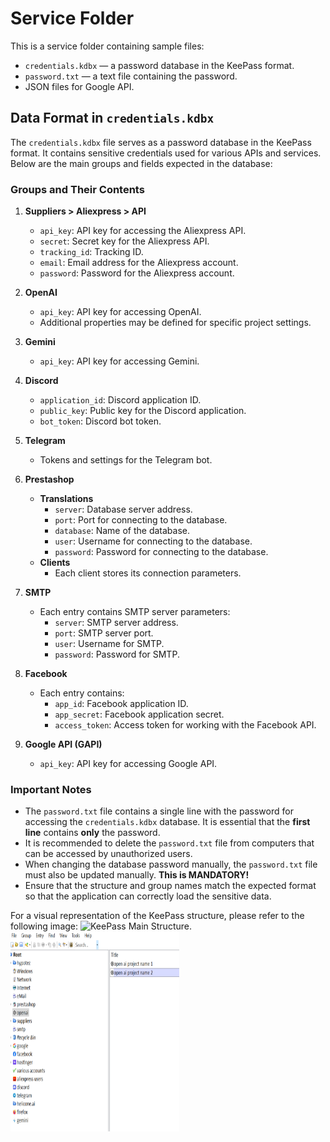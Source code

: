 
# Service Folder

This is a service folder containing sample files:

- `credentials.kdbx` — a password database in the KeePass format.
- `password.txt` — a text file containing the password.
- JSON files for Google API.

## Data Format in `credentials.kdbx`

The `credentials.kdbx` file serves as a password database in the KeePass format. It contains sensitive credentials used for various APIs and services. Below are the main groups and fields expected in the database:

### Groups and Their Contents

1. **Suppliers > Aliexpress > API**
   - `api_key`: API key for accessing the Aliexpress API.
   - `secret`: Secret key for the Aliexpress API.
   - `tracking_id`: Tracking ID.
   - `email`: Email address for the Aliexpress account.
   - `password`: Password for the Aliexpress account.

2. **OpenAI**
   - `api_key`: API key for accessing OpenAI.
   - Additional properties may be defined for specific project settings.

3. **Gemini**
   - `api_key`: API key for accessing Gemini.

4. **Discord**
   - `application_id`: Discord application ID.
   - `public_key`: Public key for the Discord application.
   - `bot_token`: Discord bot token.

5. **Telegram**
   - Tokens and settings for the Telegram bot.

6. **Prestashop**
   - **Translations**
     - `server`: Database server address.
     - `port`: Port for connecting to the database.
     - `database`: Name of the database.
     - `user`: Username for connecting to the database.
     - `password`: Password for connecting to the database.
   - **Clients**
     - Each client stores its connection parameters.

7. **SMTP**
   - Each entry contains SMTP server parameters:
     - `server`: SMTP server address.
     - `port`: SMTP server port.
     - `user`: Username for SMTP.
     - `password`: Password for SMTP.

8. **Facebook**
   - Each entry contains:
     - `app_id`: Facebook application ID.
     - `app_secret`: Facebook application secret.
     - `access_token`: Access token for working with the Facebook API.

9. **Google API (GAPI)**
   - `api_key`: API key for accessing Google API.

### Important Notes

- The `password.txt` file contains a single line with the password for accessing the `credentials.kdbx` database. It is essential that the **first line** contains **only** the password. 
- It is recommended to delete the `password.txt` file from computers that can be accessed by unauthorized users.
- When changing the database password manually, the `password.txt` file must also be updated manually. **This is MANDATORY!**
- Ensure that the structure and group names match the expected format so that the application can correctly load the sensitive data.

For a visual representation of the KeePass structure, please refer to the following image: ![KeePass Main Structure](keepass_main_structure.png).
<br>
<img src="images/kepass_main_structure.png" alt="Feature Image" width="270" height="320" />
<br>